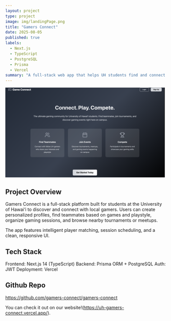 ```yaml
---
layout: project
type: project
image: img/landingPage.png
title: "Gamers Connect"
date: 2025-08-05
published: true
labels:
  - Next.js
  - TypeScript
  - PostgreSQL
  - Prisma
  - Vercel
summary: "A full-stack web app that helps UH students find and connect with local gamers through matchmaking, sessions, and events."
---
```



  <img src="../img/landingPage.png" width="500" heigh="500">

## Project Overview
Gamers Connect is a full-stack platform built for students at the University of Hawai‘i to discover and connect with local gamers. Users can create personalized profiles, find teammates based on games and playstyle, organize gaming sessions, and browse nearby tournaments or meetups.

The app features intelligent player matching, session scheduling, and a clean, responsive UI.

## Tech Stack
Frontend: Next.js 14 (TypeScript)
Backend: Prisma ORM + PostgreSQL
Auth: JWT
Deployment: Vercel

## Github Repo

https://github.com/gamers-connect/gamers-connect


You can check it out on our website!(https://uh-gamers-connect.vercel.app/).
